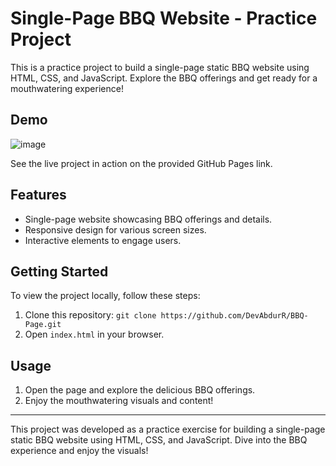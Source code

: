 # Single-Page BBQ Website - Practice Project

This is a practice project to build a single-page static BBQ website using HTML, CSS, and JavaScript. Explore the BBQ offerings and get ready for a mouthwatering experience!

## Demo

![image](https://github.com/DevAbdurR/BBQ-Page/assets/112758727/63c2f0e2-82d5-4a91-bedc-e0777c1e2a4e)


See the live project in action on the provided GitHub Pages link.

## Features

- Single-page website showcasing BBQ offerings and details.
- Responsive design for various screen sizes.
- Interactive elements to engage users.

## Getting Started

To view the project locally, follow these steps:

1. Clone this repository: `git clone https://github.com/DevAbdurR/BBQ-Page.git`
2. Open `index.html` in your browser.

## Usage

1. Open the page and explore the delicious BBQ offerings.
2. Enjoy the mouthwatering visuals and content!

---

This project was developed as a practice exercise for building a single-page static BBQ website using HTML, CSS, and JavaScript. Dive into the BBQ experience and enjoy the visuals!
